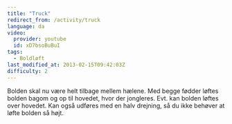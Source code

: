 ```yaml
---
title: "Truck"
redirect_from: /activity/truck
language: da
video:
  provider: youtube
  id: xD7bsoBuBuI
tags:
  - Boldløft
last_modified_at: 2013-02-15T09:42:03Z
difficulty: 2
---
```


Bolden skal nu være helt tilbage mellem hælene. Med begge fødder løftes
bolden bagom og op til hovedet, hvor der jongleres. Evt. kan bolden løftes
over hovedet. Kan også udføres med en halv drejning, så du ikke behøver at
løfte bolden så højt.
